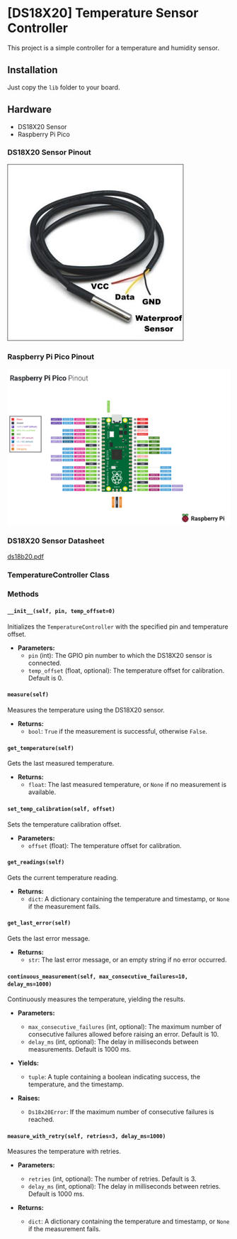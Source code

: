 # [DS18X20] Temperature Sensor Controller
This project is a simple controller for a temperature and humidity sensor.

## Installation
Just copy the `lib` folder to your board.

## Hardware
- DS18X20 Sensor
- Raspberry Pi Pico

### DS18X20 Sensor Pinout
![DS18X20-waterproof-temperature-sensor.jpg](.assets%2FDS18X20-waterproof-temperature-sensor.jpg)

### Raspberry Pi Pico Pinout
![Raspberry_Pi_Pico_Pinout.png](.assets%2FRaspberry_Pi_Pico_Pinout.png)

### DS18X20 Sensor Datasheet
[ds18b20.pdf](.assets%2Fds18b20.pdf)

### TemperatureController Class
### Methods

#### `__init__(self, pin, temp_offset=0)`
Initializes the `TemperatureController` with the specified pin and temperature offset.

- **Parameters:**
  - `pin` (int): The GPIO pin number to which the DS18X20 sensor is connected.
  - `temp_offset` (float, optional): The temperature offset for calibration. Default is 0.

#### `measure(self)`
Measures the temperature using the DS18X20 sensor.

- **Returns:**
  - `bool`: `True` if the measurement is successful, otherwise `False`.

#### `get_temperature(self)`
Gets the last measured temperature.

- **Returns:**
  - `float`: The last measured temperature, or `None` if no measurement is available.

#### `set_temp_calibration(self, offset)`
Sets the temperature calibration offset.

- **Parameters:**
  - `offset` (float): The temperature offset for calibration.

#### `get_readings(self)`
Gets the current temperature reading.

- **Returns:**
  - `dict`: A dictionary containing the temperature and timestamp, or `None` if the measurement fails.

#### `get_last_error(self)`
Gets the last error message.

- **Returns:**
  - `str`: The last error message, or an empty string if no error occurred.

#### `continuous_measurement(self, max_consecutive_failures=10, delay_ms=1000)`
Continuously measures the temperature, yielding the results.

- **Parameters:**
  - `max_consecutive_failures` (int, optional): The maximum number of consecutive failures allowed before raising an error. Default is 10.
  - `delay_ms` (int, optional): The delay in milliseconds between measurements. Default is 1000 ms.

- **Yields:**
  - `tuple`: A tuple containing a boolean indicating success, the temperature, and the timestamp.

- **Raises:**
  - `Ds18x20Error`: If the maximum number of consecutive failures is reached.

#### `measure_with_retry(self, retries=3, delay_ms=1000)`
Measures the temperature with retries.

- **Parameters:**
  - `retries` (int, optional): The number of retries. Default is 3.
  - `delay_ms` (int, optional): The delay in milliseconds between retries. Default is 1000 ms.

- **Returns:**
  - `dict`: A dictionary containing the temperature and timestamp, or `None` if the measurement fails.
